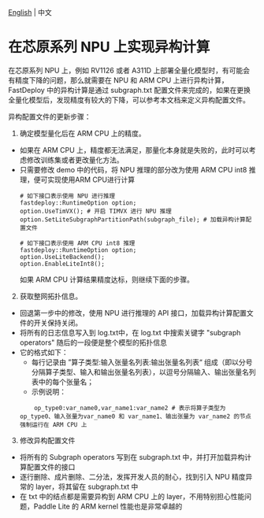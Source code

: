 [English](../../en/faq/heterogeneous_computing_on_timvx_npu.md) | 中文

# 在芯原系列 NPU 上实现异构计算
在芯原系列 NPU 上，例如 RV1126 或者 A311D 上部署全量化模型时，有可能会有精度下降的问题，那么就需要在 NPU 和 ARM CPU 上进行异构计算，FastDeploy 中的异构计算是通过 subgraph.txt 配置文件来完成的，如果在更换全量化模型后，发现精度有较大的下降，可以参考本文档来定义异构配置文件。

异构配置文件的更新步骤：
1. 确定模型量化后在 ARM CPU 上的精度。
- 如果在 ARM CPU 上，精度都无法满足，那量化本身就是失败的，此时可以考虑修改训练集或者更改量化方法。
- 只需要修改 demo 中的代码，将 NPU 推理的部分改为使用 ARM CPU int8 推理，便可实现使用ARM CPU进行计算
    ```
    # 如下接口表示使用 NPU 进行推理
    fastdeploy::RuntimeOption option;
    option.UseTimVX(); # 开启 TIMVX 进行 NPU 推理
    option.SetLiteSubgraphPartitionPath(subgraph_file); # 加载异构计算配置文件

    # 如下接口表示使用 ARM CPU int8 推理
    fastdeploy::RuntimeOption option;
    option.UseLiteBackend();
    option.EnableLiteInt8();
    ```
    如果 ARM CPU 计算结果精度达标，则继续下面的步骤。

2. 获取整网拓扑信息。
- 回退第一步中的修改，使用 NPU 进行推理的 API 接口，加载异构计算配置文件的开关保持关闭。
- 将所有的日志信息写入到 log.txt中，在 log.txt 中搜索关键字 "subgraph operators" 随后的一段便是整个模型的拓扑信息
- 它的格式如下：
    - 每行记录由 ”算子类型:输入张量名列表:输出张量名列表“ 组成（即以分号分隔算子类型、输入和输出张量名列表），以逗号分隔输入、输出张量名列表中的每个张量名；
    - 示例说明：
    ```
        op_type0:var_name0,var_name1:var_name2 # 表示将算子类型为 op_type0、输入张量为var_name0 和 var_name1、输出张量为 var_name2 的节点强制运行在 ARM CPU 上
    ```

3. 修改异构配置文件
- 将所有的 Subgraph operators 写到在 subgraph.txt 中，并打开加载异构计算配置文件的接口
- 逐行删除、成片删除、二分法，发挥开发人员的耐心，找到引入 NPU 精度异常的 layer，将其留在 subgraph.txt 中
- 在 txt 中的结点都是需要异构到 ARM CPU 上的 layer，不用特别担心性能问题，Paddle Lite 的 ARM kernel 性能也是非常卓越的
